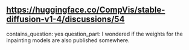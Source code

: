 ## https://huggingface.co/CompVis/stable-diffusion-v1-4/discussions/54

contains_question: yes
question_part: I wondered if the weights for the inpainting models are also published somewhere.
